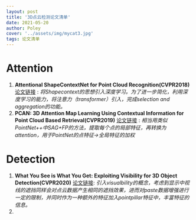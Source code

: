 ```yaml
---
layout: post
title: '3D点云检测论文清单'
date: 2021-05-20
author: Poley
cover: '../assets/img/mycat3.jpg'
tags: 论文清单
---
```



# Attention

1. **Attentional ShapeContextNet for Point Cloud Recognition(CVPR2018)** [论文链接](http://openaccess.thecvf.com/content_cvpr_2018/html/Xie_Attentional_ShapeContextNet_for_CVPR_2018_paper.html) :  *将Shapecontext的思想引入深度学习。为了进一步简化，利用深度学习的能力，将注意力（transformer）引入，完成selection and aggregation的功能。*
2. **PCAN: 3D Attention Map Learning Using Contextual Information for Point
Cloud Based Retrieval(CVPR2019)** [论文链接](https://openaccess.thecvf.com/content_CVPR_2019/html/Zhang_PCAN_3D_Attention_Map_Learning_Using_Contextual_Information_for_Point_CVPR_2019_paper.html) : *相当用类似PointNet++中SAG+FP的方法，提取每个点的局部特征，再转换为attention，用于PointNet的点特征→全局特征的加权*


# Detection

1. **What You See is What You Get: Exploiting Visibility for 3D Object Detection(CVPR2020)** [论文链接](https://openaccess.thecvf.com/content_CVPR_2020/html/Hu_What_You_See_is_What_You_Get_Exploiting_Visibility_for_CVPR_2020_paper.html): *引入visualbility的概念，考虑到显示中视线的遮挡同样会对点云数据产生相同的遮挡效果，进而对paste数据增强进行一定的限制，并同时作为一种额外的特征加入pointpillar特征中，丰富特征的信息。*
2. 